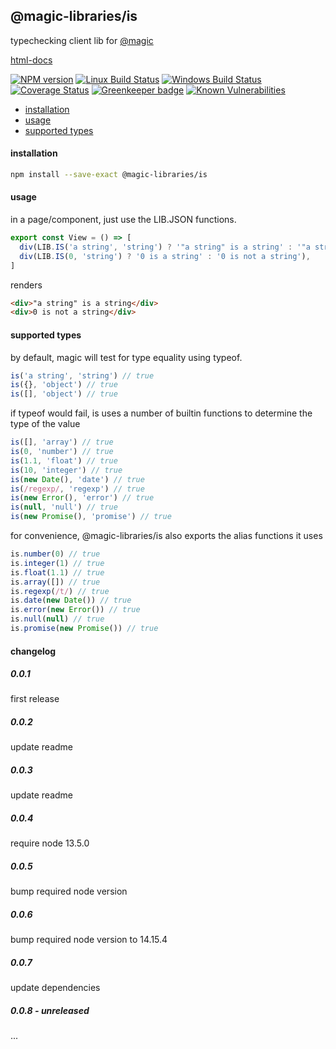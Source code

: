 ## @magic-libraries/is

typechecking client lib for
[@magic](https://magic.github.io/core)

[html-docs](https://magic-libraries.github.io/is)

[![NPM version][npm-image]][npm-url]
[![Linux Build Status][travis-image]][travis-url]
[![Windows Build Status][appveyor-image]][appveyor-url]
[![Coverage Status][coveralls-image]][coveralls-url]
[![Greenkeeper badge][greenkeeper-image]][greenkeeper-url]
[![Known Vulnerabilities][snyk-image]][snyk-url]

[npm-image]: https://img.shields.io/npm/v/@magic-libraries/is.svg
[npm-url]: https://www.npmjs.com/package/@magic-libraries/is
[travis-image]: https://img.shields.io/travis/com/magic-libraries/is/master
[travis-url]: https://travis-ci.com/magic-libraries/is
[appveyor-image]: https://img.shields.io/appveyor/ci/magiclibraries/is/master.svg
[appveyor-url]: https://ci.appveyor.com/project/magiclibraries/is/branch/master
[coveralls-image]: https://coveralls.io/repos/github/magic-libraries/is/badge.svg
[coveralls-url]: https://coveralls.io/github/magic-libraries/is
[greenkeeper-image]: https://badges.greenkeeper.io/magic-libraries/is.svg
[greenkeeper-url]: https://badges.greenkeeper.io/magic-libraries/is.svg
[snyk-image]: https://snyk.io/test/github/magic-libraries/is/badge.svg
[snyk-url]: https://snyk.io/test/github/magic-libraries/is

- [installation](#install)
- [usage](#usage)
- [supported types](#types)

#### <a name="install"></a>installation

```bash
npm install --save-exact @magic-libraries/is
```

#### <a name="usage"></a>usage

in a page/component, just use the LIB.JSON functions.

```javascript
export const View = () => [
  div(LIB.IS('a string', 'string') ? '"a string" is a string' : '"a string" is not a string'),
  div(LIB.IS(0, 'string') ? '0 is a string' : '0 is not a string'),
]
```

renders

```html
<div>"a string" is a string</div>
<div>0 is not a string</div>
```

#### <a name="types"></a>supported types

by default, magic will test for type equality using typeof.

```javascript
is('a string', 'string') // true
is({}, 'object') // true
is([], 'object') // true
```

if typeof would fail, is uses a number of builtin functions to determine the type of the value

```javascript
is([], 'array') // true
is(0, 'number') // true
is(1.1, 'float') // true
is(10, 'integer') // true
is(new Date(), 'date') // true
is(/regexp/, 'regexp') // true
is(new Error(), 'error') // true
is(null, 'null') // true
is(new Promise(), 'promise') // true
```

for convenience, @magic-libraries/is also exports the alias functions it uses

```javascript
is.number(0) // true
is.integer(1) // true
is.float(1.1) // true
is.array([]) // true
is.regexp(/t/) // true
is.date(new Date()) // true
is.error(new Error()) // true
is.null(null) // true
is.promise(new Promise()) // true
```

#### changelog

##### 0.0.1

first release

##### 0.0.2

update readme

##### 0.0.3

update readme

##### 0.0.4

require node 13.5.0

##### 0.0.5

bump required node version

##### 0.0.6

bump required node version to 14.15.4

##### 0.0.7

update dependencies

##### 0.0.8 - unreleased

...
